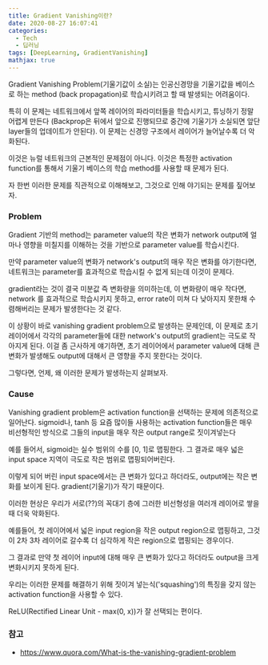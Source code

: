```yaml
---
title: Gradient Vanishing이란?
date: 2020-08-27 16:07:41
categories:
  - Tech
  - 딥러닝
tags: [DeepLearning, GradientVanishing]
mathjax: true
---
```


Gradient Vanishing Problem(기울기값이 소실)는 인공신경망을 기울기값을 베이스로 하는 method (back propagation)로 학습시키려고 할 때 발생되는 어려움이다.

특히 이 문제는 네트워크에서 앞쪽 레이어의 파라미터들을 학습시키고, 튜닝하기 정말 어렵게 만든다 (Backprop은 뒤에서 앞으로 진행되므로 중간에 기울기가 소실되면 앞단 layer들의 업데이트가 안된다). 이 문제는 신경망 구조에서 레이어가 늘어날수록 더 악화된다.

이것은 뉴럴 네트워크의 근본적인 문제점이 아니다. 이것은 특정한 activation function를 통해서 기울기 베이스의 학습 method를 사용할 때 문제가 된다.

자 한번 이러한 문제를 직관적으로 이해해보고, 그것으로 인해 야기되는 문제를 짚어보자.

### Problem

Gradient 기반의 method는 parameter value의 작은 변화가 network output에 얼마나 영향을 미칠지를 이해하는 것을 기반으로 parameter value를 학습시킨다.

만약 parameter value의 변화가 network's output의 매우 작은 변화를 야기한다면, 네트워크는 parameter를 효과적으로 학습시킬 수 없게 되는데 이것이 문제다.

gradient라는 것이 결국 미분값 즉 변화량을 의미하는데, 이 변화량이 매우 작다면, network 를 효과적으로 학습시키지 못하고, error rate이 미쳐 다 낮아지지 못한채 수렴해버리는 문제가 발생한다는 것 같다.

이 상황이 바로 vanishing gradient problem으로 발생하는 문제인데, 이 문제로 초기 레이어에서 각각의 parameter들에 대한 network's output의 gradient는 극도로 작아지게 된다. 이걸 좀 근사하게 얘기하면, 초기 레이어에서 parameter value에 대해 큰 변화가 발생해도 output에 대해서 큰 영향을 주지 못한다는 것이다.

그렇다면, 언제, 왜 이러한 문제가 발생하는지 살펴보자.

### Cause

Vanishing gradient problem은 activation function을 선택하는 문제에 의존적으로 일어난다. sigmoid나, tanh 등 요즘 많이들 사용하는 activation function들은 매우 비선형적인 방식으로 그들의 input을 매우 작은 output range로 짓이겨넣는다

예를 들어서, sigmoid는 실수 범위의 수를 [0, 1]로 맵핑한다. 그 결과로 매우 넓은 input space 지역이 극도로 작은 범위로 맵핑되어버린다.

이렇게 되어 버린 input space에서는 큰 변화가 있다고 하더라도, output에는 작은 변화를 보이게 된다. gradient(기울기)가 작기 때문이다.

이러한 현상은 우리가 서로(??)의 꼭대기 층에 그러한 비선형성을 여러개 레이어로 쌓을 때 더욱 악화된다.

예를들어, 첫 레이어에서 넓은 input region을 작은 output region으로 맵핑하고, 그것이 2차 3차 레이어로 갈수록 더 심각하게 작은 region으로 맵핑되는 경우이다.

그 결과로 만약 첫 레이어 input에 대해 매우 큰 변화가 있다고 하더라도 output을 크게 변화시키지 못하게 된다.

우리는 이러한 문제를 해결하기 위해 짓이겨 넣는식('squashing')의 특징을 갖지 않는 activation function을 사용할 수 있다.

ReLU(Rectified Linear Unit - max(0, x))가 잘 선택되는 편이다.

### 참고

- https://www.quora.com/What-is-the-vanishing-gradient-problem
